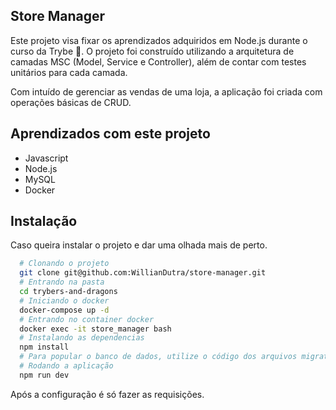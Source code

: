 
## Store Manager

Este projeto visa fixar os aprendizados adquiridos em Node.js durante o curso da Trybe :rocket:. O projeto foi construído utilizando a arquitetura de camadas MSC (Model, Service e Controller), além de contar com testes unitários para cada camada.

Com intuído de gerenciar as vendas de uma loja, a aplicação foi criada com operações básicas de CRUD.
## Aprendizados com este projeto

- Javascript
- Node.js
- MySQL
- Docker


## Instalação

Caso queira instalar o projeto e dar uma olhada mais de perto.


```bash
  # Clonando o projeto
  git clone git@github.com:WillianDutra/store-manager.git
  # Entrando na pasta
  cd trybers-and-dragons
  # Iniciando o docker
  docker-compose up -d
  # Entrando no container docker
  docker exec -it store_manager bash
  # Instalando as dependencias
  npm install
  # Para popular o banco de dados, utilize o código dos arquivos migrate e seed.
  # Rodando a aplicação
  npm run dev
```

Após a configuração é só fazer as requisições.
